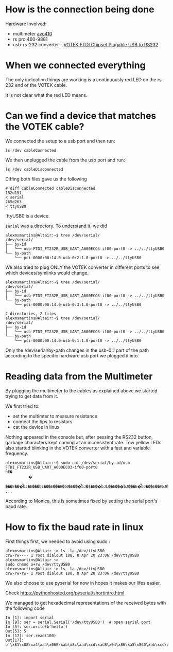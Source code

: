 # How is the connection being done

Hardware involved:

 - multimeter [avo410](https://uk.megger.com/digital-multimeter-avo410)
 - rs pro 460-9881
 - usb-rs-232 converter - [VOTEK FTDI Chipset Plugable USB to RS232](https://www.amazon.co.uk/Chipset-Plugable-adapter-support-Windows/dp/B01CCNR7W6/ref=cm_sw_em_r_dp_da_3Qr-ybV39D8KR_tt)

# When we connected everything

The only indication things are working is a continuously red LED on the rs-232 end of the VOTEK cable. 

It is not clear what the red LED means.

# Can we find a device that matches the VOTEK cable?

We connected the setup to a usb port and then run:

	ls /dev cableConnected

We then unplugged the cable from the usb port and run:

	ls /dev cableDisconnected

Diffing both files gave us the following

	# diff cableConnected cableDisconnected
	152d151
	< serial
	265d263
	< ttyUSB0

`ttyUSB0 is a device.

`serial` was a directory. To understand it, we did

	alexmsmartins@Altair:~$ tree /dev/serial/
	/dev/serial/
	├── by-id
	│   └── usb-FTDI_FT232R_USB_UART_A600ECO3-if00-port0 -> ../../ttyUSB0
	└── by-path
	    └── pci-0000:00:14.0-usb-0:2:1.0-port0 -> ../../ttyUSB0

We also tried to plug ONLY the VOTEK converter in different ports to see which devices/symlinks would change.


	alexmsmartins@Altair:~$ tree /dev/serial/
	/dev/serial/
	├── by-id
	│   └── usb-FTDI_FT232R_USB_UART_A600ECO3-if00-port0 -> ../../ttyUSB0
	└── by-path
	    └── pci-0000:00:14.0-usb-0:3:1.0-port0 -> ../../ttyUSB0

	2 directories, 2 files
	alexmsmartins@Altair:~$ tree /dev/serial/
	/dev/serial/
	├── by-id
	│   └── usb-FTDI_FT232R_USB_UART_A600ECO3-if00-port0 -> ../../ttyUSB0
	└── by-path
	    └── pci-0000:00:14.0-usb-0:1:1.0-port0 -> ../../ttyUSB0

Only the /dev/serial/by-path changes in the usb-0:*1* part of the path according to the specific hardware usb port we plugged it into.

# Reading data from the Multimeter

By plugging the multimeter to the cables as explained above we started trying to get data from it.

We first tried to:
 - set the multimter to measure resistance
 - connect the tips to resistors 
 - cat the device in linux

Nothing appeared in the console but, after pessing the RS232 button, garbage characters kept coming at an inconsistent rate. Tow yellow LEDs also started blinking in the VOTEK converter with a fast and variable frequency. 


	alexmsmartins@Altair:~$ sudo cat /dev/serial/by-id/usb-FTDI_FT232R_USB_UART_A600ECO3-if00-port0 
	ĥE�
		      �ͬ
		       ���E���͌bJ�E���bz���E���H�bJͥ�E���͌bJ�$�E��ͬbJL��E���ͬbJ���E�̅ͬbJ���E��$ͬbJ��E���bJ���E��ͬbJ��E���ͬ���E��
	...

According to Monica, this is sometimes fixed by setting the serial port's baud rate.

# How to fix the baud rate in linux

First things first, we needed to avoid using sudo :

	alexmsmartins@Altair ~> ls -la /dev/ttyUSB0 
	crw-rw---- 1 root dialout 188, 0 Apr 20 23:06 /dev/ttyUSB0
	alexmsmartins@Altair ~> 
	sudo chmod o+rw /dev/ttyUSB0 
	alexmsmartins@Altair ~> ls -la /dev/ttyUSB0 
	crw-rw-rw- 1 root dialout 188, 0 Apr 20 23:06 /dev/ttyUSB0

We also choose to use pyserial for now in hopes it makes our lifes easier.

Check https://pythonhosted.org/pyserial/shortintro.html 

We managed to get hexadecimal representations of the received bytes with the following code

	In [1]: import serial
	In [9]: ser = serial.Serial('/dev/ttyUSB0')  # open serial port
	In [5]: ser.write(b'hello')
	Out[5]: 5
	In [17]: ser.read(100)
	Out[17]: b'\x81\x08\xa4\xa4\x06E\xab\x8c\xad\xcd\xacB\x04\x86\xa5\x86D\xab\xcc\xac\xcd\x8cb\x00\xc4\xa6\x06E\xab\x8c\xc6\xcd\xacb\xa4\x8c\xac\x8eE\x8b\x8d\x8c\xcd\x08bj\x0c,\x8e\x10\xab\x8d\x8c\xcd\x8cb\xa5cR\x02E\xab\xcc\xc6\xcd\xac\x02\x08\xcc\xad\x06E\xab\x8c.\xcd\xacb\t\xac\xac\x86D\xab\x8c\x85\xcd\xacb\x84\x8d\xa4\x86E\x8b\xa4\x8c\xcd\xacb'


